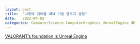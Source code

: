 ```yaml
---
layout: post
title:  "나중에 읽어볼 UE4 기술 블로그 글들"
date:   2022-04-02
categories: ComputerScience ComputerGraphics UnrealEngine UE
---
```


[VALORANT’s foundation is Unreal Engine](https://www.unrealengine.com/en-US/tech-blog/valorant-s-foundation-is-unreal-engine)           
